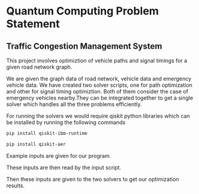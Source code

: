 # Quantum Computing Problem Statement
## Traffic Congestion Management System

This project involves optimiztion of vehicle paths and signal timings for a given road network graph. 

We are given the graph data of road network, vehicle data and emergency vehicle data. We have created two solver scripts, one for path optimization and other for signal timing optimiztion. Both of them consider the case of emergency vehicles nearby.They can be integrated together to get a single solver which handles all the three problems efficiently.

For running the solvers we would require qiskit python libraries which can be installed by running the following commands

```bash
pip install qiskit-ibm-runtime
```
```bash
pip install qiskit-aer
```

Example inputs are given for our program.

These inputs are then read by the input script.

Then these inputs are given to the two solvers to get our optimization results.